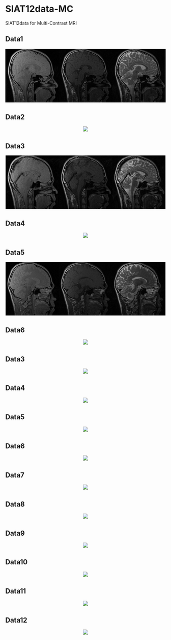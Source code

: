 # SIAT12data-MC
SIAT12data for Multi-Contrast MRI


## Data1
<div align="center"><img src="https://github.com/yqx7150/SIAT12data-MC/blob/main/Figures2/MCdata01.png"> </div>    


## Data2
<div align="center"><img src="https://github.com/yqx7150/SIAT12data-MC/tree/main/Figures2/MCdata02.png"> </div>         


## Data3
<div align="center"><img src="https://github.com/yqx7150/SIAT12data-MC/blob/main/Figures2/MCdata03.png"> </div>    


## Data4
<div align="center"><img src="https://github.com/yqx7150/SIAT12data-MC/tree/main/Figures2/MCdata04.png"> </div>         


## Data5
<div align="center"><img src="https://github.com/yqx7150/SIAT12data-MC/blob/main/Figures2/MCdata05.png"> </div>    


## Data6
<div align="center"><img src="https://github.com/yqx7150/SIAT12data-MC/tree/main/Figures2/MCdata06.png"> </div>         



   
   
   
   
   
   
   
   
   
   


## Data3
<div align="center"><img src="https://github.com/yqx7150/SIAT12data-MC/tree/main/Figures2/MCdata03.png"> </div>    








## Data4
<div align="center"><img src="https://github.com/yqx7150/SIAT12data-MC/tree/main/Figures2/MCdata04.png"> </div>    





## Data5
<div align="center"><img src="https://github.com/yqx7150/SIAT12data-MC/tree/main/Figures2/MCdata05.png"> </div>    





## Data6
<div align="center"><img src="https://github.com/yqx7150/SIAT12data-MC/tree/main/Figures2/MCdata06.png"> </div>    





## Data7
<div align="center"><img src="https://github.com/yqx7150/SIAT12data-MC/tree/main/Figures2/MCdata07.png"> </div>   





## Data8
<div align="center"><img src="https://github.com/yqx7150/SIAT12data-MC/tree/main/Figures2/MCdata08.png"> </div>     





## Data9
<div align="center"><img src="https://github.com/yqx7150/SIAT12data-MC/tree/main/Figures2/MCdata09.png"> </div>    




## Data10
<div align="center"><img src="https://github.com/yqx7150/SIAT12data-MC/tree/main/Figures2/MCdata10.png"> </div>   





## Data11
<div align="center"><img src="https://github.com/yqx7150/SIAT12data-MC/tree/main/Figures2/MCdata11.png"> </div>    


 

## Data12
<div align="center"><img src="https://github.com/yqx7150/SIAT12data-MC/tree/main/Figures2/MCdata12.png"> </div>    









